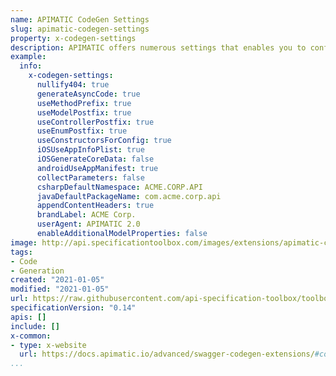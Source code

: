```yaml
---
name: APIMATIC CodeGen Settings
slug: apimatic-codegen-settings
property: x-codegen-settings
description: APIMATIC offers numerous settings that enables you to configure generic code styling, endpoint settings, model settings, continuous integration settings, code branding options, etc at the time of generating code. More details of these can be viewed at Code Generation Settings. In order to specify these settings you will need to use the CodeGen Settings extension. Using this extension simply involves using a property x-codegen-settings within the “Info” object. The “Info” object is used in Swagger for providing metadata about the API. Details of this object can be viewed at Swagger Info Object (v2, v3). The x-codegen-settings property is an object that will look something like this.
example:
  info:
    x-codegen-settings:
      nullify404: true
      generateAsyncCode: true
      useMethodPrefix: true
      useModelPostfix: true
      useControllerPostfix: true
      useEnumPostfix: true
      useConstructorsForConfig: true
      iOSUseAppInfoPlist: true
      iOSGenerateCoreData: false
      androidUseAppManifest: true
      collectParameters: false
      csharpDefaultNamespace: ACME.CORP.API
      javaDefaultPackageName: com.acme.corp.api
      appendContentHeaders: true
      brandLabel: ACME Corp.
      userAgent: APIMATIC 2.0
      enableAdditionalModelProperties: false
image: http://api.specificationtoolbox.com/images/extensions/apimatic-codegen-settings.png
tags:
- Code
- Generation
created: "2021-01-05"
modified: "2021-01-05"
url: https://raw.githubusercontent.com/api-specification-toolbox/toolbox/main/_extensions/apimatic-codegen-settings.md
specificationVersion: "0.14"
apis: []
include: []
x-common:
- type: x-website
  url: https://docs.apimatic.io/advanced/swagger-codegen-extensions/#codegen-settings
...
```

